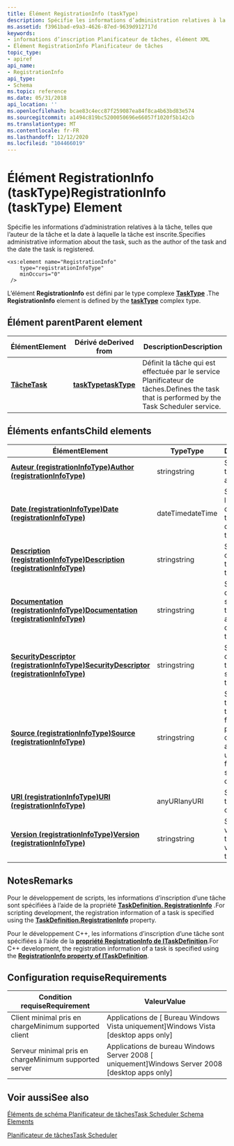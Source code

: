 ```yaml
---
title: Élément RegistrationInfo (taskType)
description: Spécifie les informations d’administration relatives à la tâche, telles que l’auteur de la tâche et la date à laquelle la tâche est inscrite.
ms.assetid: f3961bad-e9a3-4626-87ed-9639d912717d
keywords:
- informations d’inscription Planificateur de tâches, élément XML
- Élément RegistrationInfo Planificateur de tâches
topic_type:
- apiref
api_name:
- RegistrationInfo
api_type:
- Schema
ms.topic: reference
ms.date: 05/31/2018
api_location: ''
ms.openlocfilehash: bcae83c4ecc87f259087ea84f8ca4b63bd83e574
ms.sourcegitcommit: a1494c819bc5200050696e66057f1020f5b142cb
ms.translationtype: MT
ms.contentlocale: fr-FR
ms.lasthandoff: 12/12/2020
ms.locfileid: "104466019"
---
```

# <a name="registrationinfo-tasktype-element"></a><span data-ttu-id="a29ce-105">Élément RegistrationInfo (taskType)</span><span class="sxs-lookup"><span data-stu-id="a29ce-105">RegistrationInfo (taskType) Element</span></span>

<span data-ttu-id="a29ce-106">Spécifie les informations d’administration relatives à la tâche, telles que l’auteur de la tâche et la date à laquelle la tâche est inscrite.</span><span class="sxs-lookup"><span data-stu-id="a29ce-106">Specifies administrative information about the task, such as the author of the task and the date the task is registered.</span></span>

``` syntax
<xs:element name="RegistrationInfo"
    type="registrationInfoType"
    minOccurs="0"
 />
```

<span data-ttu-id="a29ce-107">L’élément **RegistrationInfo** est défini par le type complexe [**TaskType**](taskschedulerschema-tasktype-complextype.md) .</span><span class="sxs-lookup"><span data-stu-id="a29ce-107">The **RegistrationInfo** element is defined by the [**taskType**](taskschedulerschema-tasktype-complextype.md) complex type.</span></span>

## <a name="parent-element"></a><span data-ttu-id="a29ce-108">Élément parent</span><span class="sxs-lookup"><span data-stu-id="a29ce-108">Parent element</span></span>



| <span data-ttu-id="a29ce-109">Élément</span><span class="sxs-lookup"><span data-stu-id="a29ce-109">Element</span></span>                                          | <span data-ttu-id="a29ce-110">Dérivé de</span><span class="sxs-lookup"><span data-stu-id="a29ce-110">Derived from</span></span>                                                 | <span data-ttu-id="a29ce-111">Description</span><span class="sxs-lookup"><span data-stu-id="a29ce-111">Description</span></span>                                                                  |
|--------------------------------------------------|--------------------------------------------------------------|------------------------------------------------------------------------------|
| [<span data-ttu-id="a29ce-112">**Tâche**</span><span class="sxs-lookup"><span data-stu-id="a29ce-112">**Task**</span></span>](taskschedulerschema-task-element.md) | [<span data-ttu-id="a29ce-113">**taskType**</span><span class="sxs-lookup"><span data-stu-id="a29ce-113">**taskType**</span></span>](taskschedulerschema-tasktype-complextype.md) | <span data-ttu-id="a29ce-114">Définit la tâche qui est effectuée par le service Planificateur de tâches.</span><span class="sxs-lookup"><span data-stu-id="a29ce-114">Defines the task that is performed by the Task Scheduler service.</span></span><br/> |



## <a name="child-elements"></a><span data-ttu-id="a29ce-115">Éléments enfants</span><span class="sxs-lookup"><span data-stu-id="a29ce-115">Child elements</span></span>



| <span data-ttu-id="a29ce-116">Élément</span><span class="sxs-lookup"><span data-stu-id="a29ce-116">Element</span></span>                                                                                                                  | <span data-ttu-id="a29ce-117">Type</span><span class="sxs-lookup"><span data-stu-id="a29ce-117">Type</span></span>     | <span data-ttu-id="a29ce-118">Description</span><span class="sxs-lookup"><span data-stu-id="a29ce-118">Description</span></span>                                                                                                               |
|--------------------------------------------------------------------------------------------------------------------------|----------|---------------------------------------------------------------------------------------------------------------------------|
| [<span data-ttu-id="a29ce-119">**Auteur (registrationInfoType)**</span><span class="sxs-lookup"><span data-stu-id="a29ce-119">**Author (registrationInfoType)**</span></span>](taskschedulerschema-author-registrationinfotype-element.md)                         | <span data-ttu-id="a29ce-120">string</span><span class="sxs-lookup"><span data-stu-id="a29ce-120">string</span></span>   | <span data-ttu-id="a29ce-121">Spécifie l’auteur de la tâche.</span><span class="sxs-lookup"><span data-stu-id="a29ce-121">Specifies the author of the task.</span></span><br/>                                                                              |
| [<span data-ttu-id="a29ce-122">**Date (registrationInfoType)**</span><span class="sxs-lookup"><span data-stu-id="a29ce-122">**Date (registrationInfoType)**</span></span>](taskschedulerschema-date-registrationinfotype-element.md)                             | <span data-ttu-id="a29ce-123">dateTime</span><span class="sxs-lookup"><span data-stu-id="a29ce-123">dateTime</span></span> | <span data-ttu-id="a29ce-124">Spécifie la date et l’heure d’enregistrement de la tâche.</span><span class="sxs-lookup"><span data-stu-id="a29ce-124">Specifies the date and time when the task is registered.</span></span><br/>                                                       |
| [<span data-ttu-id="a29ce-125">**Description (registrationInfoType)**</span><span class="sxs-lookup"><span data-stu-id="a29ce-125">**Description (registrationInfoType)**</span></span>](taskschedulerschema-description-registrationinfotype-element.md)               | <span data-ttu-id="a29ce-126">string</span><span class="sxs-lookup"><span data-stu-id="a29ce-126">string</span></span>   | <span data-ttu-id="a29ce-127">Spécifie la description de la tâche.</span><span class="sxs-lookup"><span data-stu-id="a29ce-127">Specifies the description of the task.</span></span><br/>                                                                         |
| [<span data-ttu-id="a29ce-128">**Documentation (registrationInfoType)**</span><span class="sxs-lookup"><span data-stu-id="a29ce-128">**Documentation (registrationInfoType)**</span></span>](taskschedulerschema-documentation-registrationinfotype-element.md)           | <span data-ttu-id="a29ce-129">string</span><span class="sxs-lookup"><span data-stu-id="a29ce-129">string</span></span>   | <span data-ttu-id="a29ce-130">Spécifie toute documentation supplémentaire pour la tâche.</span><span class="sxs-lookup"><span data-stu-id="a29ce-130">Specifies any additional documentation for the task.</span></span><br/>                                                           |
| [<span data-ttu-id="a29ce-131">**SecurityDescriptor (registrationInfoType)**</span><span class="sxs-lookup"><span data-stu-id="a29ce-131">**SecurityDescriptor (registrationInfoType)**</span></span>](taskschedulerschema-securitydescriptor-registrationinfotype-element.md) | <span data-ttu-id="a29ce-132">string</span><span class="sxs-lookup"><span data-stu-id="a29ce-132">string</span></span>   | <span data-ttu-id="a29ce-133">Spécifie le descripteur de sécurité de la tâche.</span><span class="sxs-lookup"><span data-stu-id="a29ce-133">Specifies the security descriptor of the task.</span></span><br/>                                                                 |
| [<span data-ttu-id="a29ce-134">**Source (registrationInfoType)**</span><span class="sxs-lookup"><span data-stu-id="a29ce-134">**Source (registrationInfoType)**</span></span>](taskschedulerschema-source-registrationinfotype-element.md)                         | <span data-ttu-id="a29ce-135">string</span><span class="sxs-lookup"><span data-stu-id="a29ce-135">string</span></span>   | <span data-ttu-id="a29ce-136">Spécifie l’origine de la tâche.</span><span class="sxs-lookup"><span data-stu-id="a29ce-136">Specifies where the task originated from.</span></span> <span data-ttu-id="a29ce-137">Par exemple, à partir d’un composant, d’un service, d’une application ou d’un utilisateur.</span><span class="sxs-lookup"><span data-stu-id="a29ce-137">For example, from a component, a service, an application, or a user.</span></span><br/> |
| [<span data-ttu-id="a29ce-138">**URI (registrationInfoType)**</span><span class="sxs-lookup"><span data-stu-id="a29ce-138">**URI (registrationInfoType)**</span></span>](taskschedulerschema-uri-registrationinfotype-element.md)                               | <span data-ttu-id="a29ce-139">anyURI</span><span class="sxs-lookup"><span data-stu-id="a29ce-139">anyURI</span></span>   | <span data-ttu-id="a29ce-140">Spécifie l’URI de la tâche.</span><span class="sxs-lookup"><span data-stu-id="a29ce-140">Specifies the URI of the task.</span></span><br/>                                                                                 |
| [<span data-ttu-id="a29ce-141">**Version (registrationInfoType)**</span><span class="sxs-lookup"><span data-stu-id="a29ce-141">**Version (registrationInfoType)**</span></span>](taskschedulerschema-version-registrationinfotype-element.md)                       | <span data-ttu-id="a29ce-142">string</span><span class="sxs-lookup"><span data-stu-id="a29ce-142">string</span></span>   | <span data-ttu-id="a29ce-143">Spécifie le numéro de version de la tâche.</span><span class="sxs-lookup"><span data-stu-id="a29ce-143">Specifies the version number of the task.</span></span><br/>                                                                      |



## <a name="remarks"></a><span data-ttu-id="a29ce-144">Notes</span><span class="sxs-lookup"><span data-stu-id="a29ce-144">Remarks</span></span>

<span data-ttu-id="a29ce-145">Pour le développement de scripts, les informations d’inscription d’une tâche sont spécifiées à l’aide de la propriété [**TaskDefinition. RegistrationInfo**](taskdefinition-registrationinfo.md) .</span><span class="sxs-lookup"><span data-stu-id="a29ce-145">For scripting development, the registration information of a task is specified using the [**TaskDefinition.RegistrationInfo**](taskdefinition-registrationinfo.md) property.</span></span>

<span data-ttu-id="a29ce-146">Pour le développement C++, les informations d’inscription d’une tâche sont spécifiées à l’aide de la [**propriété RegistrationInfo de ITaskDefinition**](/windows/desktop/api/taskschd/nf-taskschd-itaskdefinition-get_registrationinfo).</span><span class="sxs-lookup"><span data-stu-id="a29ce-146">For C++ development, the registration information of a task is specified using the [**RegistrationInfo property of ITaskDefinition**](/windows/desktop/api/taskschd/nf-taskschd-itaskdefinition-get_registrationinfo).</span></span>

## <a name="requirements"></a><span data-ttu-id="a29ce-147">Configuration requise</span><span class="sxs-lookup"><span data-stu-id="a29ce-147">Requirements</span></span>



| <span data-ttu-id="a29ce-148">Condition requise</span><span class="sxs-lookup"><span data-stu-id="a29ce-148">Requirement</span></span> | <span data-ttu-id="a29ce-149">Valeur</span><span class="sxs-lookup"><span data-stu-id="a29ce-149">Value</span></span> |
|-------------------------------------|------------------------------------------------------|
| <span data-ttu-id="a29ce-150">Client minimal pris en charge</span><span class="sxs-lookup"><span data-stu-id="a29ce-150">Minimum supported client</span></span><br/> | <span data-ttu-id="a29ce-151">Applications de \[ Bureau Windows Vista uniquement\]</span><span class="sxs-lookup"><span data-stu-id="a29ce-151">Windows Vista \[desktop apps only\]</span></span><br/>       |
| <span data-ttu-id="a29ce-152">Serveur minimal pris en charge</span><span class="sxs-lookup"><span data-stu-id="a29ce-152">Minimum supported server</span></span><br/> | <span data-ttu-id="a29ce-153">Applications de bureau Windows Server 2008 \[ uniquement\]</span><span class="sxs-lookup"><span data-stu-id="a29ce-153">Windows Server 2008 \[desktop apps only\]</span></span><br/> |



## <a name="see-also"></a><span data-ttu-id="a29ce-154">Voir aussi</span><span class="sxs-lookup"><span data-stu-id="a29ce-154">See also</span></span>

<dl> <dt>

[<span data-ttu-id="a29ce-155">Éléments de schéma Planificateur de tâches</span><span class="sxs-lookup"><span data-stu-id="a29ce-155">Task Scheduler Schema Elements</span></span>](task-scheduler-schema-elements.md)
</dt> <dt>

[<span data-ttu-id="a29ce-156">Planificateur de tâches</span><span class="sxs-lookup"><span data-stu-id="a29ce-156">Task Scheduler</span></span>](task-scheduler-start-page.md)
</dt> </dl>

 

 





